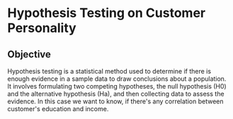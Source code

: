 # Hypothesis Testing on Customer Personality

## Objective
Hypothesis testing is a statistical method used to determine if there is enough evidence in a sample data to draw conclusions about a population. It involves formulating two competing hypotheses, the null hypothesis (H0) and the alternative hypothesis (Ha), and then collecting data to assess the evidence.
In this case we want to know, if there's any correlation between customer's education and income.
